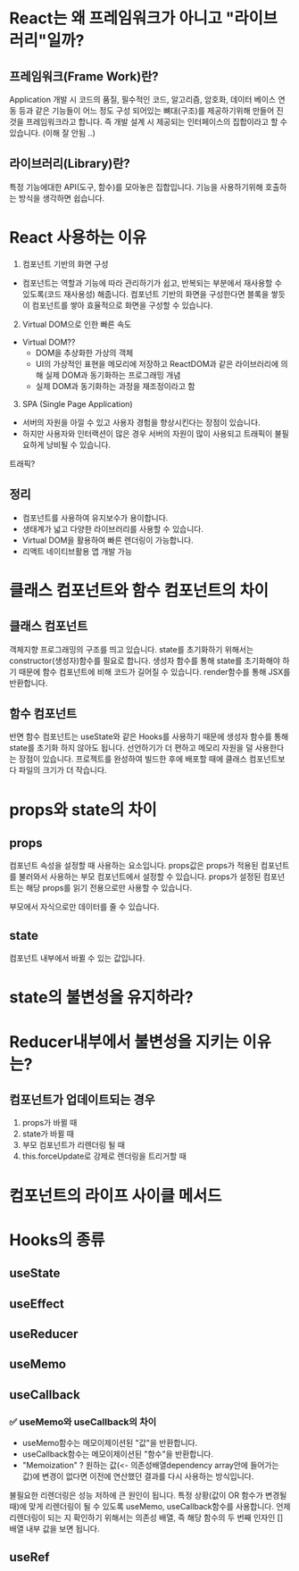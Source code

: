 # React는 왜 프레임워크가 아니고 "라이브러리"일까?

## 프레임워크(Frame Work)란?

Application 개발 시 코드의 품질, 필수적인 코드, 알고리즘, 암호화, 데이터 베이스 연동 등과 같은 기능들이 어느 정도 구성 되어있는 뼈대(구조)를 제공하기위해 만들어 진 것을 프레임워크라고 합니다. 즉 개발 설계 시 제공되는 인터페이스의 집합이라고 할 수 있습니다.
(이해 잘 안됨 ..)

## 라이브러리(Library)란?

특정 기능에대한 API(도구, 함수)를 모아놓은 집합입니다.
기능을 사용하기위해 호출하는 방식을 생각하면 쉽습니다.

# React 사용하는 이유

1. 컴포넌트 기반의 화면 구성

- 컴포넌트는 역할과 기능에 따라 관리하기가 쉽고, 반복되는 부분에서 재사용할 수 있도록(코드 재사용성) 해줍니다. 컴포넌트 기반의 화면을 구성한다면 블록을 쌓듯이 컴포넌트를 쌓아 효율적으로 화면을 구성할 수 있습니다.

2. Virtual DOM으로 인한 빠른 속도

- Virtual DOM??
  - DOM을 추상화한 가상의 객체
  - UI의 가상적인 표현을 메모리에 저장하고 ReactDOM과 같은 라이브러리에 의해 실제 DOM과 동기화하는 프로그래밍 개념
  - 실제 DOM과 동기화하는 과정을 재조정이라고 함

3. SPA (Single Page Application)

- 서버의 자원을 아낄 수 있고 사용자 경험을 향상시킨다는 장점이 있습니다.
- 하지만 사용자와 인터랙션이 많은 경우 서버의 자원이 많이 사용되고 트래픽이 불필요하게 낭비될 수 있습니다.

트래픽?

## 정리

- 컴포넌트를 사용하여 유지보수가 용이합니다.
- 생태계가 넓고 다양한 라이브러리를 사용할 수 있습니다.
- Virtual DOM을 활용하여 빠른 렌더링이 가능합니다.
- 리액트 네이티브활용 앱 개발 가능

# 클래스 컴포넌트와 함수 컴포넌트의 차이

## 클래스 컴포넌트

객체지향 프로그래밍의 구조를 띄고 있습니다. state를 초기화하기 위해서는 constructor(생성자)함수를 필요로 합니다. 생성자 함수를 통해 state를 초기화해야 하기 때문에 함수 컴포넌트에 비해 코드가 길어질 수 있습니다.
render함수를 통해 JSX를 반환합니다.

## 함수 컴포넌트

반면 함수 컴포넌트는 useState와 같은 Hooks를 사용하기 때문에 생성자 함수를 통해 state를 초기화 하지 않아도 됩니다. 선언하기가 더 편하고 메모리 자원을 덜 사용한다는 장점이 있습니다.
프로젝트를 완성하여 빌드한 후에 배포할 때에 클래스 컴포넌트보다 파일의 크기가 더 작습니다.

# props와 state의 차이

## props

컴포넌트 속성을 설정할 때 사용하는 요소입니다. props값은 props가 적용된 컴포넌트를 불러와서 사용하는 부모 컴포넌트에서 설정할 수 있습니다. props가 설정된 컴포넌트는 해당 props를 읽기 전용으로만 사용할 수 있습니다.

부모에서 자식으로만 데이터를 줄 수 있습니다.

## state

컴포넌트 내부에서 바뀔 수 있는 값입니다.

# state의 불변성을 유지하라?

# Reducer내부에서 불변성을 지키는 이유는?

## 컴포넌트가 업데이트되는 경우

1. props가 바뀔 때
2. state가 바뀔 때
3. 부모 컴포넌트가 리렌더링 될 때
4. this.forceUpdate로 강제로 렌더링을 트리거할 때

# 컴포넌트의 라이프 사이클 메서드

# Hooks의 종류

## useState

## useEffect

## useReducer

## useMemo

## useCallback

### ✅ useMemo와 useCallback의 차이

- useMemo함수는 메모이제이션된 "값"을 반환합니다.
- useCallback함수는 메모이제이션된 "함수"을 반환합니다.
- "Memoization" ? 원하는 값(<- 의존성배열dependency array안에 들어가는 값)에 변경이 없다면 이전에 연산했던 결과를 다시 사용하는 방식입니다.

불필요한 리렌더링은 성능 저하에 큰 원인이 됩니다. 특정 상황(값이 OR 함수가 변경될 때)에 맞게 리렌더링이 될 수 있도록 useMemo, useCallback함수를 사용합니다. 언제 리렌더링이 되는 지 확인하기 위해서는 의존성 배열, 즉 해당 함수의 두 번째 인자인 [] 배열 내부 값을 보면 됩니다.

## useRef
